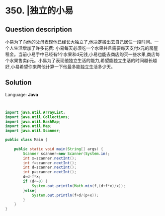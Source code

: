 # 350. |独立的小易

## Question description


小易为了向他的父母表现他已经长大独立了,他决定搬出去自己居住一段时间。一个人生活增加了许多花费: 小易每天必须吃一个水果并且需要每天支付x元的房屋租金。当前小易手中已经有f个水果和d元钱,小易也能去商店购买一些水果,商店每个水果售卖p元。小易为了表现他独立生活的能力,希望能独立生活的时间越长越好,小易希望你来帮他计算一下他最多能独立生活多少天。


## Solution

Language: **Java**

```Java


import java.util.ArrayList;
import java.util.Collections;
import java.util.HashMap;
import java.util.Map;
import java.util.Scanner;

public class Main {
    
    public static void main(String[] args) {
        Scanner scanner=new Scanner(System.in);
        int x=scanner.nextInt();
        int f=scanner.nextInt();
        int d=scanner.nextInt();
        int p=scanner.nextInt();
        d=d-f*x;
        if (d<=0) {
            System.out.println(Math.min(f,(d+f*x)/x));
        }else{
            System.out.println(f+d/(p+x));
        }
    }
}

```



